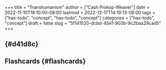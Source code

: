 +++
title = "Transhumanism"
author = ["Cash Prokop-Weaver"]
date = 2022-11-10T18:10:00-08:00
lastmod = 2022-12-17T14:19:13-08:00
tags = ["has-todo", "concept", "has-todo", "concept"]
categories = ["has-todo", "concept"]
draft = false
slug = "5f141520-dcbd-45e1-903b-9c2baa29cad5"
+++

##  {#d41d8c}


## Flashcards {#flashcards}
